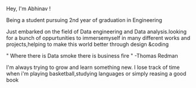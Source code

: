 Hey, I'm Abhinav !

Being a student pursuing 2nd year of graduation in Engineering

Just embarked on the field of Data engineering and Data analysis.looking for a bunch of oppurtunities to immersemyself in many different works and projects,helping to make this world better through design &coding 

" Where there is Data smoke there is business fire " -Thomas Redman

I'm always trying to grow and learn something new. I lose track of time when i'm playing basketball,studying languages or simply reasing a good book
